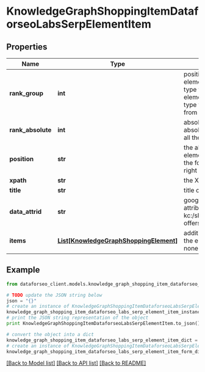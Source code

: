 # KnowledgeGraphShoppingItemDataforseoLabsSerpElementItem


## Properties

Name | Type | Description | Notes
------------ | ------------- | ------------- | -------------
**rank_group** | **int** | position within a group of elements with identical type values positions of elements with different type values are omitted from rank_group | [optional] 
**rank_absolute** | **int** | absolute rank in SERP absolute position among all the elements in SERP | [optional] 
**position** | **str** | the alignment of the element in SERP can take the following values: left, right | [optional] 
**xpath** | **str** | the XPath of the element | [optional] 
**title** | **str** | title of the item | [optional] 
**data_attrid** | **str** | google defined data attribute ID example: kc:/shopping/gpc:organic-offers | [optional] 
**items** | [**List[KnowledgeGraphShoppingElement]**](KnowledgeGraphShoppingElement.md) | additional items present in the element if there are none, equals null | [optional] 

## Example

```python
from dataforseo_client.models.knowledge_graph_shopping_item_dataforseo_labs_serp_element_item import KnowledgeGraphShoppingItemDataforseoLabsSerpElementItem

# TODO update the JSON string below
json = "{}"
# create an instance of KnowledgeGraphShoppingItemDataforseoLabsSerpElementItem from a JSON string
knowledge_graph_shopping_item_dataforseo_labs_serp_element_item_instance = KnowledgeGraphShoppingItemDataforseoLabsSerpElementItem.from_json(json)
# print the JSON string representation of the object
print KnowledgeGraphShoppingItemDataforseoLabsSerpElementItem.to_json()

# convert the object into a dict
knowledge_graph_shopping_item_dataforseo_labs_serp_element_item_dict = knowledge_graph_shopping_item_dataforseo_labs_serp_element_item_instance.to_dict()
# create an instance of KnowledgeGraphShoppingItemDataforseoLabsSerpElementItem from a dict
knowledge_graph_shopping_item_dataforseo_labs_serp_element_item_form_dict = knowledge_graph_shopping_item_dataforseo_labs_serp_element_item.from_dict(knowledge_graph_shopping_item_dataforseo_labs_serp_element_item_dict)
```
[[Back to Model list]](../README.md#documentation-for-models) [[Back to API list]](../README.md#documentation-for-api-endpoints) [[Back to README]](../README.md)


